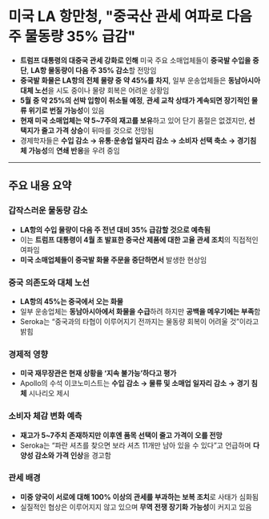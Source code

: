 # 미국 LA 항만청, "중국산 관세 여파로 다음 주 물동량 35% 급감"


* **트럼프 대통령의 대중국 관세 강화로 인해** 미국 주요 소매업체들이 **중국발 수입을 중단**, **LA항 물동량이 다음 주 35% 감소**할 전망임
* **중국발 화물은 LA항의 전체 물량 중 약 45%를 차지**, 일부 운송업체들은 **동남아시아 대체 노선**을 시도 중이나 물량 회복은 어려운 상황임
* **5월 중 약 25%의 선박 입항이 취소될 예정**, **관세 교착 상태가 계속되면 장기적인 물류 위기로 번질 가능성**이 있음
* **현재 미국 소매업체는 약 5~7주의 재고를 보유**하고 있어 단기 품절은 없겠지만, **선택지가 줄고 가격 상승**이 뒤따를 것으로 전망됨
* 경제학자들은 **수입 감소 → 유통·운송업 일자리 감소 → 소비자 선택 축소 → 경기침체 가능성**의 **연쇄 반응**을 우려 중임

---

주요 내용 요약
--------

### 갑작스러운 물동량 감소

* **LA항의 수입 물량이 다음 주 전년 대비 35% 급감할 것으로 예측됨**
* 이는 **트럼프 대통령이 4월 초 발표한 중국산 제품에 대한 고율 관세 조치**의 직접적인 여파임
* **미국 소매업체들이 중국발 화물 주문을 중단하면서** 발생한 현상임

### 중국 의존도와 대체 노선

* **LA항의 45%는 중국에서 오는 화물**
* 일부 운송업체는 **동남아시아에서 화물을 수급**하려 하지만 **공백을 메우기에는 부족**함
* Seroka는 “중국과의 타협이 이루어지기 전까지는 물동량 회복이 어려울 것”이라고 밝힘

### 경제적 영향

* **미국 재무장관은 현재 상황을 ‘지속 불가능’하다고 평가**
* Apollo의 수석 이코노미스트는 **수입 감소 → 물류 및 소매업 일자리 감소 → 경기 침체** 시나리오 제시

### 소비자 체감 변화 예측

* **재고가 5~7주치 존재하지만 이후엔 품목 선택이 줄고 가격이 오를 전망**
* Seroka는 “파란 셔츠를 찾으면 보라 셔츠 11개만 남아 있을 수 있다”고 언급하며 **다양성 감소와 가격 인상**을 경고함

### 관세 배경

* **미중 양국이 서로에 대해 100% 이상의 관세를 부과하는 보복 조치**로 사태가 심화됨
* 실질적인 협상은 이루어지지 않고 있으며 **무역 전쟁 장기화 가능성**이 커지고 있음
